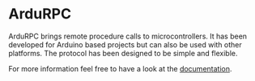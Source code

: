 ArduRPC
=======

ArduRPC brings remote procedure calls to microcontrollers. It has been
developed for Arduino based projects but can also be used with other
platforms. The protocol has been designed to be simple and flexible.

For more information feel free to have a look at the
[documentation](http://ardurpc.readthedocs.org/).
